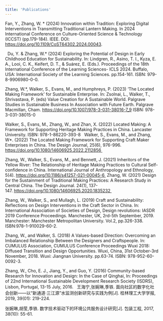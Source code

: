 ```yaml
---
title: 'Publications'
---
```




Fan, Y., Zhang, W. * (2024) Innovation within Tradition: Exploring Digital Interventions in Transmitting Traditional Lantern Making. In 2024 International Conference on Culture-Oriented Science & Technology (ICCST) (pp.179-184). IEEE. DOI: https://doi.org/10.1109/CoST64302.2024.00043.

 
Du, Y. & Zhang, W.* (2024) Exploring the Potential of Design in Early Childhood Education for Sustainability. In: Lindgren, R., Asino, T. I., Kyza, E. A., Looi, C. K., Keifert, D. T., & Suárez, E. (Eds.). Proceedings of the 18th International Conference of the Learning Sciences- ICLS 2024. Buffalo, USA: International Society of the Learning Sciences. pp.154-161. ISBN: 979-8-9906980-0-0. 

Zhang, W.*, Walker, S., Evans, M., and Humphreys, P. (2023) ‘The Located Making Framework’ for Sustainable Enterprise. In: Zsolnai, L., Walker, T., Shrivastava, P. (eds) Value Creation for A Sustainable World. Palgrave Studies in Sustainable Business In Association with Future Earth. Palgrave Macmillan, Cham. https://doi.org/10.1007/978-3-031-38016-7_9 ISBN: 978-3-031-38015-0  


Walker, S., Evans, M., Zhang, W., and Zhan, X. (2022) Located Making: A Framework for Supporting Heritage Making Practices in China. Lancaster University. ISBN: 978-1-86220-393-8  
Walker, S., Evans, M., and Zhang, W*. (2022) The Located Making Framework for Supporting Craft Maker Enterprises in China. The Design Journal, 25(6), 976-996. https://doi.org/10.1080/14606925.2022.2112856 


Zhang, W., Walker, S., Evans, M., and Bennett, J. (2021) Inheritors of the Yellow River: The Relationship of Heritage Making Practices to Cultural Self-confidence in China. International Journal of Anthropology and Ethnology, 5(4). https://doi.org/10.1186/s41257-021-00045-6 
Zhang, W. (2021) Design for the Sustainment of Traditional Making Practices: A Research Study in Central China. The Design Journal. 24(1), 137-147. https://doi.org/10.1080/14606925.2020.1835232 


Zhang, W., Walker, S., and Mullagh, L. (2019) Craft and Sustainability: Reflections on Design Interventions in the Craft Sector in China. In: International Association of Societies of Design, Design revolutions: IASDR 2019 Conference Proceedings. Manchester, UK, 2rd-5th September, 2019. Manchester: Manchester Metropolitan University. Vol.2, pp.326-338. ISBN:978-1-910029-60-2. 


Zhang, W., and Walker, S. (2018) A Values-based Direction: Overcoming an Imbalanced Relationship Between the Designers and Craftspeople. In: CUMULUS Association, CUMULUS Conference Proceedings Wuxi 2018: Diffused Transition and Design Opportunities. Wuxi, China, 31st October-3rd November, 2018. Wuxi: Jiangnan University. pp.63-74. ISBN: 978-952-60-0092-3. 


Zhang, W., Cho, E. J., Jiang, Y., and Guo, Y. (2016) Community-based Research for Innovation and Design: In the Case of Qinghai, In: Proceedings of 22nd International Sustainable Development Research Society (ISDRS), Lisbon, Portugal, 13-15 July, 2016.  
王海宁,张婉琳,季铁. 面向社区的数字化社会创新——以“新通道·三江源”水监测创新研究与实践为例[J]. 桂林理工大学学报, 2019, 39(01): 219-224. 

张婉琳,胡莹,季铁. 数字技术驱动下的环境公共服务设计研究[J]. 包装工程, 2017, 38(10): 55-61. 
